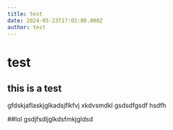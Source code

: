 ```yaml
---
title: test
date: 2024-05-23T17:02:00.000Z
author: test
---
```

# test
## this is a test
gfdskjaflaskjglkadsjflkfvj xkdvsmdkl
gsdsdfgsdf
hsdfh

##lol
gsdjfsdljglkdsfmkjgldsd
